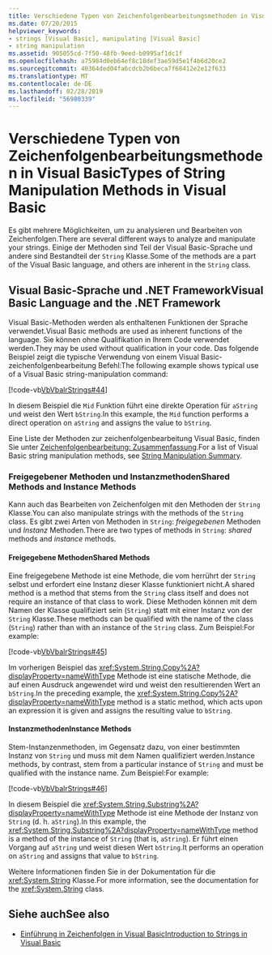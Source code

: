 ```yaml
---
title: Verschiedene Typen von Zeichenfolgenbearbeitungsmethoden in Visual Basic
ms.date: 07/20/2015
helpviewer_keywords:
- strings [Visual Basic], manipulating [Visual Basic]
- string manipulation
ms.assetid: 905055cd-7f50-48fb-9eed-b0995af1dc1f
ms.openlocfilehash: a75984d0eb64ef8c18def3ae59d5e1f4b6d20ce2
ms.sourcegitcommit: 40364ded04fa6cdcb2b6beca7f68412e2e12f633
ms.translationtype: MT
ms.contentlocale: de-DE
ms.lasthandoff: 02/28/2019
ms.locfileid: "56980339"
---
```

# <a name="types-of-string-manipulation-methods-in-visual-basic"></a><span data-ttu-id="e94d1-102">Verschiedene Typen von Zeichenfolgenbearbeitungsmethoden in Visual Basic</span><span class="sxs-lookup"><span data-stu-id="e94d1-102">Types of String Manipulation Methods in Visual Basic</span></span>
<span data-ttu-id="e94d1-103">Es gibt mehrere Möglichkeiten, um zu analysieren und Bearbeiten von Zeichenfolgen.</span><span class="sxs-lookup"><span data-stu-id="e94d1-103">There are several different ways to analyze and manipulate your strings.</span></span> <span data-ttu-id="e94d1-104">Einige der Methoden sind Teil der Visual Basic-Sprache und andere sind Bestandteil der `String` Klasse.</span><span class="sxs-lookup"><span data-stu-id="e94d1-104">Some of the methods are a part of the Visual Basic language, and others are inherent in the `String` class.</span></span>  
  
## <a name="visual-basic-language-and-the-net-framework"></a><span data-ttu-id="e94d1-105">Visual Basic-Sprache und .NET Framework</span><span class="sxs-lookup"><span data-stu-id="e94d1-105">Visual Basic Language and the .NET Framework</span></span>  
 <span data-ttu-id="e94d1-106">Visual Basic-Methoden werden als enthaltenen Funktionen der Sprache verwendet.</span><span class="sxs-lookup"><span data-stu-id="e94d1-106">Visual Basic methods are used as inherent functions of the language.</span></span> <span data-ttu-id="e94d1-107">Sie können ohne Qualifikation in Ihrem Code verwendet werden.</span><span class="sxs-lookup"><span data-stu-id="e94d1-107">They may be used without qualification in your code.</span></span> <span data-ttu-id="e94d1-108">Das folgende Beispiel zeigt die typische Verwendung von einem Visual Basic-zeichenfolgenbearbeitung Befehl:</span><span class="sxs-lookup"><span data-stu-id="e94d1-108">The following example shows typical use of a Visual Basic string-manipulation command:</span></span>  
  
 [!code-vb[VbVbalrStrings#44](~/samples/snippets/visualbasic/VS_Snippets_VBCSharp/VbVbalrStrings/VB/Class2.vb#44)]  
  
 <span data-ttu-id="e94d1-109">In diesem Beispiel die `Mid` Funktion führt eine direkte Operation für `aString` und weist den Wert `bString`.</span><span class="sxs-lookup"><span data-stu-id="e94d1-109">In this example, the `Mid` function performs a direct operation on `aString` and assigns the value to `bString`.</span></span>  
  
 <span data-ttu-id="e94d1-110">Eine Liste der Methoden zur zeichenfolgenbearbeitung Visual Basic, finden Sie unter [Zeichenfolgenbearbeitung: Zusammenfassung](../../../../visual-basic/language-reference/keywords/string-manipulation-summary.md).</span><span class="sxs-lookup"><span data-stu-id="e94d1-110">For a list of Visual Basic string manipulation methods, see [String Manipulation Summary](../../../../visual-basic/language-reference/keywords/string-manipulation-summary.md).</span></span>  
  
### <a name="shared-methods-and-instance-methods"></a><span data-ttu-id="e94d1-111">Freigegebener Methoden und Instanzmethoden</span><span class="sxs-lookup"><span data-stu-id="e94d1-111">Shared Methods and Instance Methods</span></span>  
 <span data-ttu-id="e94d1-112">Kann auch das Bearbeiten von Zeichenfolgen mit den Methoden der `String` Klasse.</span><span class="sxs-lookup"><span data-stu-id="e94d1-112">You can also manipulate strings with the methods of the `String` class.</span></span> <span data-ttu-id="e94d1-113">Es gibt zwei Arten von Methoden in `String`: *freigegebenen* Methoden und *Instanz* Methoden.</span><span class="sxs-lookup"><span data-stu-id="e94d1-113">There are two types of methods in `String`: *shared* methods and *instance* methods.</span></span>  
  
#### <a name="shared-methods"></a><span data-ttu-id="e94d1-114">Freigegebene Methoden</span><span class="sxs-lookup"><span data-stu-id="e94d1-114">Shared Methods</span></span>  
 <span data-ttu-id="e94d1-115">Eine freigegebene Methode ist eine Methode, die vom herrührt der `String` selbst und erfordert eine Instanz dieser Klasse funktioniert nicht.</span><span class="sxs-lookup"><span data-stu-id="e94d1-115">A shared method is a method that stems from the `String` class itself and does not require an instance of that class to work.</span></span> <span data-ttu-id="e94d1-116">Diese Methoden können mit dem Namen der Klasse qualifiziert sein (`String`) statt mit einer Instanz von der `String` Klasse.</span><span class="sxs-lookup"><span data-stu-id="e94d1-116">These methods can be qualified with the name of the class (`String`) rather than with an instance of the `String` class.</span></span> <span data-ttu-id="e94d1-117">Zum Beispiel:</span><span class="sxs-lookup"><span data-stu-id="e94d1-117">For example:</span></span>  
  
 [!code-vb[VbVbalrStrings#45](~/samples/snippets/visualbasic/VS_Snippets_VBCSharp/VbVbalrStrings/VB/Class2.vb#45)]  
  
 <span data-ttu-id="e94d1-118">Im vorherigen Beispiel das <xref:System.String.Copy%2A?displayProperty=nameWithType> Methode ist eine statische Methode, die auf einen Ausdruck angewendet wird und weist den resultierenden Wert an `bString`.</span><span class="sxs-lookup"><span data-stu-id="e94d1-118">In the preceding example, the <xref:System.String.Copy%2A?displayProperty=nameWithType> method is a static method, which acts upon an expression it is given and assigns the resulting value to `bString`.</span></span>  
  
#### <a name="instance-methods"></a><span data-ttu-id="e94d1-119">Instanzmethoden</span><span class="sxs-lookup"><span data-stu-id="e94d1-119">Instance Methods</span></span>  
 <span data-ttu-id="e94d1-120">Stem-Instanzenmethoden, im Gegensatz dazu, von einer bestimmten Instanz von `String` und muss mit dem Namen qualifiziert werden.</span><span class="sxs-lookup"><span data-stu-id="e94d1-120">Instance methods, by contrast, stem from a particular instance of `String` and must be qualified with the instance name.</span></span> <span data-ttu-id="e94d1-121">Zum Beispiel:</span><span class="sxs-lookup"><span data-stu-id="e94d1-121">For example:</span></span>  
  
 [!code-vb[VbVbalrStrings#46](~/samples/snippets/visualbasic/VS_Snippets_VBCSharp/VbVbalrStrings/VB/Class2.vb#46)]  
  
 <span data-ttu-id="e94d1-122">In diesem Beispiel die <xref:System.String.Substring%2A?displayProperty=nameWithType> Methode ist eine Methode der Instanz von `String` (d. h. `aString`).</span><span class="sxs-lookup"><span data-stu-id="e94d1-122">In this example, the <xref:System.String.Substring%2A?displayProperty=nameWithType> method is a method of the instance of `String` (that is, `aString`).</span></span> <span data-ttu-id="e94d1-123">Er führt einen Vorgang auf `aString` und weist diesen Wert `bString`.</span><span class="sxs-lookup"><span data-stu-id="e94d1-123">It performs an operation on `aString` and assigns that value to `bString`.</span></span>  
  
 <span data-ttu-id="e94d1-124">Weitere Informationen finden Sie in der Dokumentation für die <xref:System.String> Klasse.</span><span class="sxs-lookup"><span data-stu-id="e94d1-124">For more information, see the documentation for the <xref:System.String> class.</span></span>  
  
## <a name="see-also"></a><span data-ttu-id="e94d1-125">Siehe auch</span><span class="sxs-lookup"><span data-stu-id="e94d1-125">See also</span></span>
- [<span data-ttu-id="e94d1-126">Einführung in Zeichenfolgen in Visual Basic</span><span class="sxs-lookup"><span data-stu-id="e94d1-126">Introduction to Strings in Visual Basic</span></span>](../../../../visual-basic/programming-guide/language-features/strings/introduction-to-strings.md)
